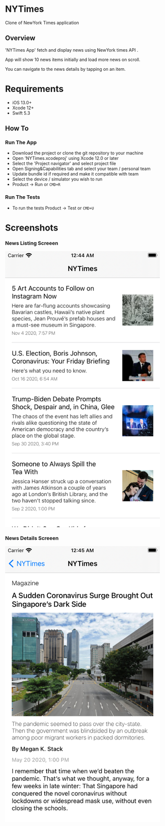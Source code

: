 # NYTimes
Clone of NewYork Times application

## Overview

'NYTimes App' fetch and display news using NewYork times API .

App will show 10 news items initially and load more news on scroll.

You can navigate to the news details by tapping on an item.

# Requirements

- iOS 13.0+
- Xcode 12+
- Swift 5.3

## How To

### Run The App

- Download the project or clone the git repository to your machine
- Open 'NYTimes.xcodeproj' using Xcode 12.0 or later
- Select the 'Project navigator' and select project file
- Open Signing&Capabilities tab and select your team / personal team
- Update bundle id if required and make it compatible with team
- Select the device / simulator you wish to run
- Product -> Run or `CMD+R`

### Run The Tests

- To run the tests Product -> Test or `CMD+U`

# Screenshots

### News Listing Screeen

![alt text](https://github.com/christijk/NYTimes/blob/main/NYTimes/Screenshots/Simulator%20Screen%20Shot%20-%20iPhone%208%20-%202020-11-13%20at%2000.44.33.png)


### News Details Screeen

![alt text](https://github.com/christijk/NYTimes/blob/main/NYTimes/Screenshots/Simulator%20Screen%20Shot%20-%20iPhone%208%20-%202020-11-13%20at%2000.45.51.png)


